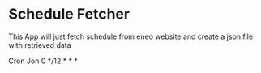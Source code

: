 Schedule Fetcher 
=========

This App will just fetch schedule from eneo website and create a json file with retrieved data

Cron Jon
0 */12 * * *